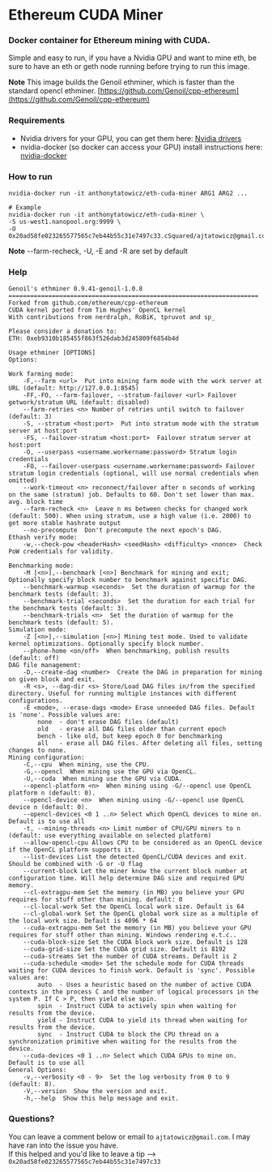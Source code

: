 # Ethereum CUDA Miner


### Docker container for Ethereum mining with CUDA.

Simple and easy to run, if you have a Nvidia GPU and want to mine eth, be sure to have an eth or geth node running before trying to run this image.

**Note** This image builds the Genoil ethminer, which is faster than the standard opencl ethminer. [https://github.com/Genoil/cpp-ethereum](https://github.com/Genoil/cpp-ethereum)

### Requirements
- Nvidia drivers for your GPU, you can get them here: [Nvidia drivers](http://www.nvidia.com/Download/index.aspx)
- nvidia-docker (so docker can access your GPU) install instructions here: [nvidia-docker](https://github.com/NVIDIA/nvidia-docker)

### How to run
```
nvidia-docker run -it anthonytatowicz/eth-cuda-miner ARG1 ARG2 ...

# Example
nvidia-docker run -it anthonytatowicz/eth-cuda-miner \
-S us-west1.nanopool.org:9999 \
-O 0x20ad58fe023265577565c7eb44b55c31e7497c33.cSquared/ajtatowicz@gmail.com
```

**Note** --farm-recheck, -U, -E and -R are set by default

### Help
```
Genoil's ethminer 0.9.41-genoil-1.0.8
=====================================================================
Forked from github.com/ethereum/cpp-ethereum
CUDA kernel ported from Tim Hughes' OpenCL kernel
With contributions from nerdralph, RoBiK, tpruvot and sp_

Please consider a donation to:
ETH: 0xeb9310b185455f863f526dab3d245809f6854b4d

Usage ethminer [OPTIONS]
Options:

Work farming mode:
    -F,--farm <url>  Put into mining farm mode with the work server at URL (default: http://127.0.0.1:8545)
    -FF,-FO, --farm-failover, --stratum-failover <url> Failover getwork/stratum URL (default: disabled)
	--farm-retries <n> Number of retries until switch to failover (default: 3)
	-S, --stratum <host:port>  Put into stratum mode with the stratum server at host:port
	-FS, --failover-stratum <host:port>  Failover stratum server at host:port
    -O, --userpass <username.workername:password> Stratum login credentials
    -FO, --failover-userpass <username.workername:password> Failover stratum login credentials (optional, will use normal credentials when omitted)
    --work-timeout <n> reconnect/failover after n seconds of working on the same (stratum) job. Defaults to 60. Don't set lower than max. avg. block time
    --farm-recheck <n>  Leave n ms between checks for changed work (default: 500). When using stratum, use a high value (i.e. 2000) to get more stable hashrate output
    --no-precompute  Don't precompute the next epoch's DAG.
Ethash verify mode:
    -w,--check-pow <headerHash> <seedHash> <difficulty> <nonce>  Check PoW credentials for validity.

Benchmarking mode:
    -M [<n>],--benchmark [<n>] Benchmark for mining and exit; Optionally specify block number to benchmark against specific DAG.
    --benchmark-warmup <seconds>  Set the duration of warmup for the benchmark tests (default: 3).
    --benchmark-trial <seconds>  Set the duration for each trial for the benchmark tests (default: 3).
    --benchmark-trials <n>  Set the duration of warmup for the benchmark tests (default: 5).
Simulation mode:
    -Z [<n>],--simulation [<n>] Mining test mode. Used to validate kernel optimizations. Optionally specify block number.
    --phone-home <on/off>  When benchmarking, publish results (default: off)
DAG file management:
    -D,--create-dag <number>  Create the DAG in preparation for mining on given block and exit.
    -R <s>, --dag-dir <s> Store/Load DAG files in/from the specified directory. Useful for running multiple instances with different configurations.
    -E <mode>, --erase-dags <mode> Erase unneeded DAG files. Default is 'none'. Possible values are:
        none  - don't erase DAG files (default)
        old   - erase all DAG files older than current epoch
		bench - like old, but keep epoch 0 for benchmarking
        all   - erase all DAG files. After deleting all files, setting changes to none.
Mining configuration:
    -C,--cpu  When mining, use the CPU.
    -G,--opencl  When mining use the GPU via OpenCL.
    -U,--cuda  When mining use the GPU via CUDA.
    --opencl-platform <n>  When mining using -G/--opencl use OpenCL platform n (default: 0).
    --opencl-device <n>  When mining using -G/--opencl use OpenCL device n (default: 0).
    --opencl-devices <0 1 ..n> Select which OpenCL devices to mine on. Default is to use all
    -t, --mining-threads <n> Limit number of CPU/GPU miners to n (default: use everything available on selected platform)
    --allow-opencl-cpu Allows CPU to be considered as an OpenCL device if the OpenCL platform supports it.
    --list-devices List the detected OpenCL/CUDA devices and exit. Should be combined with -G or -U flag
    --current-block Let the miner know the current block number at configuration time. Will help determine DAG size and required GPU memory.
    --cl-extragpu-mem Set the memory (in MB) you believe your GPU requires for stuff other than mining. default: 0
    --cl-local-work Set the OpenCL local work size. Default is 64
    --cl-global-work Set the OpenCL global work size as a multiple of the local work size. Default is 4096 * 64
    --cuda-extragpu-mem Set the memory (in MB) you believe your GPU requires for stuff other than mining. Windows rendering e.t.c..
    --cuda-block-size Set the CUDA block work size. Default is 128
    --cuda-grid-size Set the CUDA grid size. Default is 8192
    --cuda-streams Set the number of CUDA streams. Default is 2
    --cuda-schedule <mode> Set the schedule mode for CUDA threads waiting for CUDA devices to finish work. Default is 'sync'. Possible values are:
        auto  - Uses a heuristic based on the number of active CUDA contexts in the process C and the number of logical processors in the system P. If C > P, then yield else spin.
        spin  - Instruct CUDA to actively spin when waiting for results from the device.
        yield - Instruct CUDA to yield its thread when waiting for results from the device.
        sync  - Instruct CUDA to block the CPU thread on a synchronization primitive when waiting for the results from the device.
    --cuda-devices <0 1 ..n> Select which CUDA GPUs to mine on. Default is to use all
General Options:
    -v,--verbosity <0 - 9>  Set the log verbosity from 0 to 9 (default: 8).
    -V,--version  Show the version and exit.
    -h,--help  Show this help message and exit.
```

### Questions?
You can leave a comment below or email to `ajtatowicz@gmail.com`. I may have ran into the issue you have.  
If this helped and you'd like to leave a tip --> `0x20ad58fe023265577565c7eb44b55c31e7497c33`
